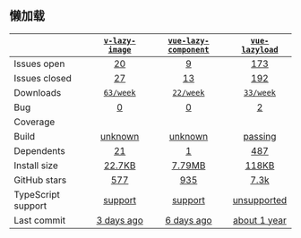 ## 懒加载
|   | [`v-lazy-image`][b0] | [`vue-lazy-component`][r0] | [`vue-lazyload`][n0] |
|---|:---:|:---:|:----:|
| Issues open           | [20][IO1] | [9][IO2] | [173][IO3] |
| Issues closed         | [27][IC1] | [13][IC2] | [192][IC3] |
| Downloads             | [`63/week`][DL1] | [`22/week`][DL2] | [`33/week`][DL3] |
| Bug             | [0][bug1] | [0][bug2] | [2][bug3] |
| Coverage             |  |  |  |
| Build                 | [unknown][bd1] | [unknown][bd2] | [passing][bd3] |
| Dependents            | [21][dep1] | [1][dep2] | [487][dep3] |
| Install size          | [22.7KB][IS1] | [7.79MB][IS2] | [118KB][IS3] |
| GitHub stars          | [577][stars1] | [935][stars2] | [7.3k][stars3] |
| TypeScript support    | [support][TS1] | [support][TS2] | [unsupported][TS3] |
| Last commit           | [3 days ago][commits1] | [6 days ago][commits2] | [about 1 year][commits3] |

[b0]: https://github.com/alexjoverm/v-lazy-image
[r0]: https://github.com/xunleif2e/vue-lazy-component
[n0]: https://github.com/hilongjw/vue-lazyload

[IO1]: https://github.com/alexjoverm/v-lazy-image/issues
[IO2]: https://github.com/xunleif2e/vue-lazy-component/issues
[IO3]: https://github.com/hilongjw/vue-lazyload/issues
[IC1]: https://github.com/alexjoverm/v-lazy-image/issues
[IC2]: https://github.com/xunleif2e/vue-lazy-component/issues
[IC3]: https://github.com/hilongjw/vue-lazyload/issues

[DL1]: https://www.npmjs.com/package/dawn
[DL2]: https://www.npmjs.com/package/feflow
[DL3]: https://www.npmjs.com/package/workflow-ui

[cover1]: https://coveralls.io/github/alibaba/dawn
[cover2]: https://coveralls.io/github/securingsincity/react-ace

[bd1]: https://www.travis-ci.org/github/alexjoverm/v-lazy-image
[bd2]: https://www.travis-ci.org/github/xunleif2e/vue-lazy-component
[bd3]: https://app.circleci.com/pipelines/github/hilongjw/vue-lazyload

[bug1]: https://github.com/alexjoverm/v-lazy-image/issues?q=is%3Aopen+is%3Aissue+label%3Abug
[bug2]: https://github.com/xunleif2e/vue-lazy-component/issues?q=is%3Aopen+is%3Aissue+label%3Abug
[bug3]: https://github.com/hilongjw/vue-lazyload/issues?q=is%3Aopen+is%3Aissue+label%3Abug

[dep1]: https://www.npmjs.com/package/v-lazy-image
[dep2]: https://www.npmjs.com/package/vue-lazy-component
[dep3]: https://www.npmjs.com/package/vue-lazyload

[IS1]: https://packagephobia.com/result?p=v-lazy-image
[IS2]: https://packagephobia.com/result?p=vue-lazy-component
[IS3]: https://packagephobia.com/result?p=vue-lazyload

[stars1]: https://github.com/alexjoverm/v-lazy-image/stargazers
[stars2]: https://github.com/xunleif2e/vue-lazy-component/stargazers
[stars3]: https://github.com/hilongjw/vue-lazyload/stargazers

[TS1]: https://github.com/alibaba/dawn/search?l=typescript
[TS2]: https://github.com/Tencent/feflow/search?l=typescript
[TS3]: https://github.com/go-workflow/workflow-ui/search?l=javascript

[commits1]: https://github.com/alibaba/dawn/commits
[commits2]: https://github.com/Tencent/feflow/commits
[commits3]: https://github.com/go-workflow/workflow-ui/commits
